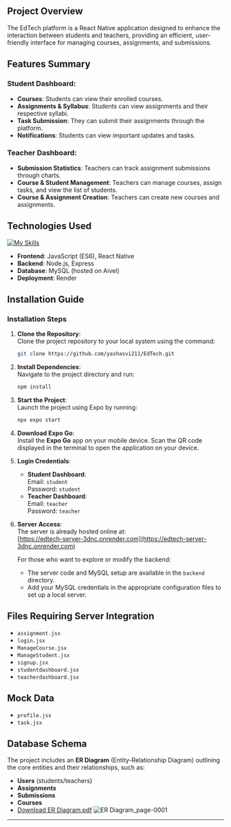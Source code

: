  

## **Project Overview**

The EdTech platform is a React Native application designed to enhance the interaction between students and teachers, providing an efficient, user-friendly interface for managing courses, assignments, and submissions.

## **Features Summary**

### **Student Dashboard**:

- **Courses**: Students can view their enrolled courses.
- **Assignments & Syllabus**: Students can view assignments and their respective syllabi.
- **Task Submission**: They can submit their assignments through the platform.
- **Notifications**: Students can view important updates and tasks.

### **Teacher Dashboard**:

- **Submission Statistics**: Teachers can track assignment submissions through charts.
- **Course & Student Management**: Teachers can manage courses, assign tasks, and view the list of students.
- **Course & Assignment Creation**: Teachers can create new courses and assignments.

## **Technologies Used**

[![My Skills](https://skillicons.dev/icons?i=js,react,nodejs,express,mysql)](https://skillicons.dev)

- **Frontend**: JavaScript (ES6), React Native
- **Backend**: Node.js, Express
- **Database**: MySQL (hosted on Aivel)
- **Deployment**: Render

## **Installation Guide**

### **Installation Steps**

1. **Clone the Repository**:  
   Clone the project repository to your local system using the command:
   ```bash
   git clone https://github.com/yashasvi211/EdTech.git
   ```

2. **Install Dependencies**:  
   Navigate to the project directory and run:
   ```bash
   npm install
   ```

3. **Start the Project**:  
   Launch the project using Expo by running:
   ```bash
   npx expo start
   ```

4. **Download Expo Go**:  
   Install the **Expo Go** app on your mobile device. Scan the QR code displayed in the terminal to open the application on your device.

5. **Login Credentials**:  
   - **Student Dashboard**:  
     Email: `student`  
     Password: `student`  
   - **Teacher Dashboard**:  
     Email: `teacher`  
     Password: `teacher`

6. **Server Access**:  
   The server is already hosted online at:  
   [https://edtech-server-3dnc.onrender.com](https://edtech-server-3dnc.onrender.com)  

   For those who want to explore or modify the backend:
   - The server code and MySQL setup are available in the `backend` directory.
   - Add your MySQL credentials in the appropriate configuration files to set up a local server.

## **Files Requiring Server Integration**

- `assignment.jsx`
- `login.jsx`
- `ManageCourse.jsx`
- `ManageStudent.jsx`
- `signup.jsx`
- `studentdashboard.jsx`
- `teacherdashboard.jsx`

## **Mock Data**

- `profile.jsx`
- `task.jsx`

## **Database Schema**

The project includes an **ER Diagram** (Entity-Relationship Diagram) outlining the core entities and their relationships, such as:

- **Users** (students/teachers)
- **Assignments**
- **Submissions**
- **Courses**
- [Download ER Diagram.pdf](https://github.com/user-attachments/files/18136480/ER.Diagram.pdf)
![ER Diagram_page-0001](https://github.com/user-attachments/assets/5d49b234-6640-4421-985a-a72fec7a328f)

 

--- 
